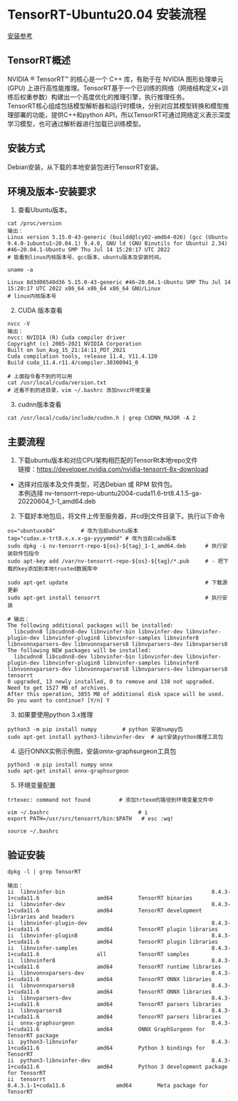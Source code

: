 # TensorRT-Ubuntu20.04 安装流程
[安装参考](https://docs.nvidia.com/deeplearning/tensorrt/install-guide/index.html)
## TensorRT概述
NVIDIA ® TensorRT™ 的核心是一个 C++ 库，有助于在 NVIDIA 图形处理单元 (GPU) 上进行高性能推理。TensorRT基于一个已训练的网络（网络结构定义+训练后权重参数）构建出一个高度优化的推理引擎，执行推理任务。  
TensorRT核心组成包括模型解析器和运行时模块，分别对应其模型转换和模型推理部署的功能，提供C++和python API，所以TensorRT可通过网络定义表示深度学习模型，也可通过解析器进行加载已训练模型。
## 安装方式
Debian安装，从下载的本地安装包进行TensorRT安装。
## 环境及版本-安装要求
1. 查看Ubuntu版本。
```
cat /proc/version 
输出：
Linux version 5.15.0-43-generic (buildd@lcy02-amd64-026) (gcc (Ubuntu 9.4.0-1ubuntu1~20.04.1) 9.4.0, GNU ld (GNU Binutils for Ubuntu) 2.34) #46~20.04.1-Ubuntu SMP Thu Jul 14 15:20:17 UTC 2022
# 能看到linux内核版本号、gcc版本、ubuntu版本及安装时间。

uname -a 

Linux 8d3d08540d36 5.15.0-43-generic #46~20.04.1-Ubuntu SMP Thu Jul 14 15:20:17 UTC 2022 x86_64 x86_64 x86_64 GNU/Linux
# linux内核版本号
```
2. CUDA 版本查看
```
nvcc -V
输出：
nvcc: NVIDIA (R) Cuda compiler driver
Copyright (c) 2005-2021 NVIDIA Corporation
Built on Sun_Aug_15_21:14:11_PDT_2021
Cuda compilation tools, release 11.4, V11.4.120
Build cuda_11.4.r11.4/compiler.30300941_0

# 上面指令看不到的可以用
cat /usr/local/cuda/version.txt
# 还看不到的进目录，vim ~/.bashrc 添加nvcc环境变量
```
3. cudnn版本查看
```
cat /usr/local/cuda/include/cudnn.h | grep CUDNN_MAJOR -A 2
```
## 主要流程
1. 下载ubuntu版本和对应CPU架构相匹配的TensorRt本地repo文件  
链接：https://developer.nvidia.com/nvidia-tensorrt-8x-download  
* 选择对应版本及文件类型，可选Debian 或 RPM 软件包。   
本例选择 nv-tensorrt-repo-ubuntu2004-cuda11.6-trt8.4.1.5-ga-20220604_1-1_amd64.deb   

2. 下载好本地包后，将文件上传至服务器，并cd到文件目录下。执行以下命令
```
os="ubuntuxx04"        # 改为当前ubuntu版本
tag="cudax.x-trt8.x.x.x-ga-yyyymmdd" # 改为当前cuda版本
sudo dpkg -i nv-tensorrt-repo-${os}-${tag}_1-1_amd64.deb      # 执行安装软件包指令
sudo apt-key add /var/nv-tensorrt-repo-${os}-${tag}/*.pub     # - 把下载的key添加到本地trusted数据库中

sudo apt-get update                                           # 下载源更新
sudo apt-get install tensorrt                                 # 执行安装

# 输出：
The following additional packages will be installed:
  libcudnn8 libcudnn8-dev libnvinfer-bin libnvinfer-dev libnvinfer-plugin-dev libnvinfer-plugin8 libnvinfer-samples libnvinfer8 libnvonnxparsers-dev libnvonnxparsers8 libnvparsers-dev libnvparsers8
The following NEW packages will be installed:
  libcudnn8 libcudnn8-dev libnvinfer-bin libnvinfer-dev libnvinfer-plugin-dev libnvinfer-plugin8 libnvinfer-samples libnvinfer8 libnvonnxparsers-dev libnvonnxparsers8 libnvparsers-dev libnvparsers8 tensorrt
0 upgraded, 13 newly installed, 0 to remove and 138 not upgraded.
Need to get 1527 MB of archives.
After this operation, 3855 MB of additional disk space will be used.
Do you want to continue? [Y/n] Y

```

3. 如果要使用python 3.x推理
```
python3 -m pip install numpy        # python 安装numpy包
sudo apt-get install python3-libnvinfer-dev  # apt安装python推理工具包
```
4. 运行ONNX实例示例图，安装onnx-graphsurgeon工具包
```
python3 -m pip install numpy onnx
sudo apt-get install onnx-graphsurgeon
```
5. 环境变量配置
```
trtexec: command not found         # 添加trtexe的路径到环境变量文件中

vim ~/.bashrc                            # i 
export PATH=/usr/src/tensorrt/bin:$PATH   # esc :wq! 

source ~/.bashrc
```
## 验证安装
```
dpkg -l | grep TensorRT

输出：
ii  libnvinfer-bin                                              8.4.3-1+cuda11.6                  amd64        TensorRT binaries
ii  libnvinfer-dev                                              8.4.3-1+cuda11.6                  amd64        TensorRT development libraries and headers
ii  libnvinfer-plugin-dev                                       8.4.3-1+cuda11.6                  amd64        TensorRT plugin libraries
ii  libnvinfer-plugin8                                          8.4.3-1+cuda11.6                  amd64        TensorRT plugin libraries
ii  libnvinfer-samples                                          8.4.3-1+cuda11.6                  all          TensorRT samples
ii  libnvinfer8                                                 8.4.3-1+cuda11.6                  amd64        TensorRT runtime libraries
ii  libnvonnxparsers-dev                                        8.4.3-1+cuda11.6                  amd64        TensorRT ONNX libraries
ii  libnvonnxparsers8                                           8.4.3-1+cuda11.6                  amd64        TensorRT ONNX libraries
ii  libnvparsers-dev                                            8.4.3-1+cuda11.6                  amd64        TensorRT parsers libraries
ii  libnvparsers8                                               8.4.3-1+cuda11.6                  amd64        TensorRT parsers libraries
ii  onnx-graphsurgeon                                           8.4.3-1+cuda11.6                  amd64        ONNX GraphSurgeon for TensorRT package
ii  python3-libnvinfer                                          8.4.3-1+cuda11.6                  amd64        Python 3 bindings for TensorRT
ii  python3-libnvinfer-dev                                      8.4.3-1+cuda11.6                  amd64        Python 3 development package for TensorRT
ii  tensorrt                                                    8.4.3.1-1+cuda11.6                amd64        Meta package for TensorRT

```
